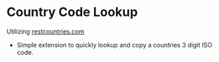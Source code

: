 # Country Code Lookup

Utilizing [restcountries.com](https://restcountries.com/#endpoints-list-of-codes)
- Simple extension to quickly lookup and copy a countries 3 digit ISO code.
